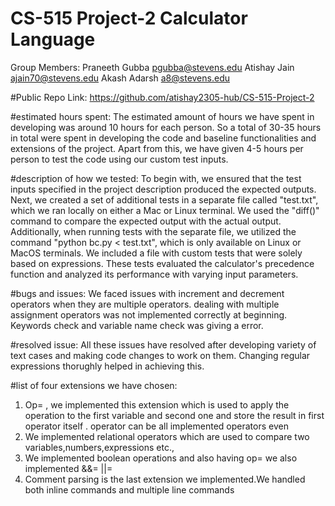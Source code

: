 # CS-515 Project-2 Calculator Language
Group Members:
Praneeth Gubba pgubba@stevens.edu
Atishay Jain ajain70@stevens.edu
Akash Adarsh a8@stevens.edu

#Public Repo Link: 
https://github.com/atishay2305-hub/CS-515-Project-2

#estimated hours spent: The estimated amount of hours we have spent in developing was around 10 hours for each person. So a total of 30-35 hours in total were spent in developing the code and baseline functionalities and extensions of the project. Apart from this, we have given 4-5 hours per person to test the code using our custom test inputs. 

#description of how we tested: To begin with, we ensured that the test inputs specified in the project description produced the expected outputs. Next, we created a set of additional tests in a separate file called "test.txt", which we ran locally on either a Mac or Linux terminal. We used the "diff()" command to compare the expected output with the actual output. Additionally, when running tests with the separate file, we utilized the command "python bc.py < test.txt", which is only available on Linux or MacOS terminals. We included a file with custom tests that were solely based on expressions. These tests evaluated the calculator's precedence function and analyzed its performance with varying input parameters.

#bugs and issues:
We faced issues with increment and decrement operators when they are multiple operators. dealing with multiple assignment operators was not implemented correctly at beginning. Keywords check and variable name check was giving a error.

#resolved issue:
All these issues have resolved after developing variety of text cases and making code changes to work on them. Changing regular expressions thorughly helped in achieving this.

#list of four extensions we have chosen:
1) Op= , we implemented this  extension which is used to apply the operation to the first variable and second one and store the result in first operator itself . operator can be all implemented operators even 
2) We implemented relational operators which are used to compare two variables,numbers,expressions etc.,
3) We implemented boolean operations and also having op= we also implemented &&= ||=
4) Comment parsing is the last extension we implemented.We handled both inline commands and multiple line commands
